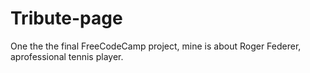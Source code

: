 # Tribute-page
One the the final FreeCodeCamp project, mine is about Roger Federer, aprofessional tennis player.
